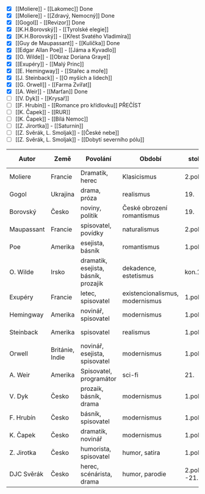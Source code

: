 - [x] [[Moliere]] - [[Lakomec]] Done
- [x] [[Moliere]] - [[Zdravý, Nemocný]] Done
- [x] [[Gogol]] - [[Revizor]] Done
- [x] [[K.H.Borovský]] - [[Tyrolské elegie]]
- [x] [[K.H.Borovský]] - [[Křest Svatého Vladimíra]]
- [x] [[Guy de Maupassant]] - [[Kulička]] Done
- [x] [[Edgar Allan Poe]] - [[Jáma a Kyvadlo]] 
- [x] [[O. Wilde]] - [[Obraz Doriana Graye]]
- [x] [[Exupéry]] - [[Malý Princ]]
- [x] [[E. Hemingway]] - [[Stařec a moře]] 
- [x] [[J. Steinback]] - [[O myších a lidech]]
- [x] [[G. Orwell]] - [[Farma Zvířat]] 
- [x] [[A. Weir]] - [[Marťan]] Done
- [ ] [[V. Dyk]] - [[Krysař]] 
- [ ] [[F. Hrubín]] - [[Romance pro křídlovku]] PŘEČÍST
- [ ] [[K. Čapek]] - [[RUR]] 
- [ ] [[K. Čapek]] - [[Bílá Nemoc]] 
- [ ] [[Z. Jirortka]] - [[Saturnin]]
- [ ] [[Z. Svěrák, L. Smoljak]] - [[České nebe]] 
- [ ] [[Z. Svěrák, L. Smoljak]] - [[Dobytí severního pólu]]

| Autor      | Země               | Povolání                                | Období                             | století           | ??                   | Další díla   |
| ---------- | ------------------ | --------------------------------------- | ---------------------------------- | ----------------- | -------------------- | ------------ |
| Moliere    | Francie            | Dramatik, herec                         | Klasicismus                        | 2.pol.17.         |                      |              |
| Gogol      | Ukrajina           | drama, próza                            | realismus                          | 19.               | prvky romantismu     |              |
| Borovský   | Česko              | noviny, politik                         | České obrození<br>romantismus      | 19.               | satira, žurnalistika | obrazy z Rus |
| Maupassant | Francie            | spisovatel, povídky                     | naturalismus                       | 2.pol.19.         |                      |              |
| Poe        | Amerika            | esejista, básník                        | romantismus                        | 1.pol.19.         |                      |              |
| O. Wilde   | Irsko              | dramatik, esejista,<br>básník, prozajik | dekadence,<br>estetismus           | kon.19.           |                      |              |
| Exupéry    | Francie            | letec, spisovatel                       | existencionalismus,<br>modernismus | 1.pol.20.         |                      |              |
| Hemingway  | Amerika            | novinář, spisovatel                     | modernismus                        | 1.pol.20.         | ztracená gen.        |              |
| Steinback  | Amerika            | spisovatel                              | realismus                          | 1.pol.20.         | ztracená gen.        |              |
| Orwell     | Británie,<br>Indie | novinář, esejista,<br>spisovatel        | modernismus                        | 1.pol.20          | dystopie             |              |
| A. Weir    | Amerika            | Spisovatel, programátor                 | sci-fi                             | 21.               |                      |              |
| V. Dyk     | Česko              | prozaik, básník, drama                  | modernismus                        | 1.pol.20.         | Buřiči generace      |              |
| F. Hrubín  | Česko              | básník, spisovatel                      | modernismus                        | 1.pol.20.         | lyrika, dětská lit.  |              |
| K. Čapek   | Česko              | dramatik, novinář                       | modernismus                        | 1.pol20.          | drama, scifi         |              |
| Z. Jirotka | Česko              | humorista, spisovatel                   | humor, satira                      | 1.pol.20.         | meziválečno          |              |
| DJC Svěrák | Česko              | herec, scénárista, drama                | humor, parodie                     | 2.pol.20.<br>-21. |                      |              |


